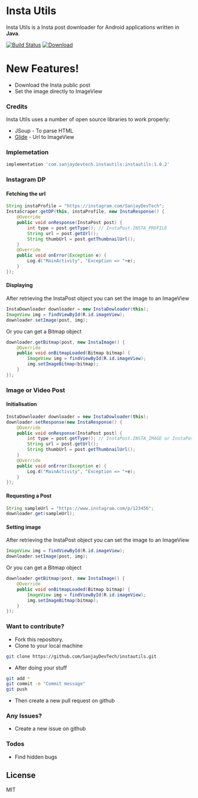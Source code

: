 # Insta Utils

Insta Utils is a Insta post downloader for Android applications written in **Java**.

[![Build Status](https://travis-ci.org/SanjayDevTech/instautils.svg?branch=master)](https://travis-ci.org/SanjayDevTech/instautils)
[ ![Download](https://api.bintray.com/packages/sanjaydevtech/instautils/com.sanjaydevtech.instautils/images/download.svg) ](https://bintray.com/sanjaydevtech/instautils/com.sanjaydevtech.instautils/_latestVersion)

# New Features!

  - Download the Insta public post
  - Set the image directly to ImageView

### Credits

Insta Utils uses a number of open source libraries to work properly:

* JSoup - To parse HTML
* [Glide](https://github.com/bumptech/glide) - Url to ImageView

### Implemetation

```gradle
implementation 'com.sanjaydevtech.instautils:instautils:1.0.2'
```

### Instagram DP

#### Fetching the url
```java
String instaProfile = "https://instagram.com/SanjayDevTech";
InstaScraper.getDP(this, instaProfile, new InstaResponse() {
    @Override
    public void onResponse(InstaPost post) {
        int type = post.getType(); // InstaPost.INSTA_PROFILE
        String url = post.getUrl();
        String thumbUrl = post.getThumbnailUrl();
    }
    @Override
    public void onError(Exception e) {
    	Log.d("MainActivity", "Exception => "+e);
    }
});
```

#### Displaying
After retrieving the InstaPost object you can set the image to an ImageView
```java
InstaDownloader downloader = new InstaDowloader(this);
ImageView img = findViewById(R.id.imageView);
downloader.setImage(post, img);
```
Or you can get a Bitmap object
```java
downloader.getBitmap(post, new InstaImage() {
    @Override
    public void onBitmapLoaded(Bitmap bitmap) {
        ImageView img = findViewById(R.id.imageView);
        img.setImageBitmap(bitmap);
    }
});
```


### Image or Video Post

#### Initialisation

```java
InstaDownloader downloader = new InstaDowloader(this);
downloader.setResponse(new InstaResponse() {
    @Override
    public void onResponse(InstaPost post) {
        int type = post.getType(); // InstaPost.INSTA_IMAGE or InstaPost.INSTA_VIDEO
        String url = post.getUrl();
        String thumbUrl = post.getThumbnailUrl();
    }
    @Override
    public void onError(Exception e) {
    	Log.d("MainActivity", "Exception => "+e);
    }
});
```

#### Requesting a Post

```java
String sampleUrl = "https://www.instagram.com/p/123456";
downloader.get(sampleUrl);
```

#### Setting image
After retrieving the InstaPost object you can set the image to an ImageView
```java
ImageView img = findViewById(R.id.imageView);
downloader.setImage(post, img);
```
Or you can get a Bitmap object
```java
downloader.getBitmap(post, new InstaImage() {
    @Override
    public void onBitmapLoaded(Bitmap bitmap) {
        ImageView img = findViewById(R.id.imageView);
        img.setImageBitmap(bitmap);
    }
});
```

### Want to contribute?
* Fork this repository.
* Clone to your local machine
```sh
git clone https://github.com/SanjayDevTech/instautils.git
```
* After doing your stuff
```sh
git add *
git commit -m "Commit message"
git push
```
* Then create a new pull request on github

### Any Issues?
* Create a new issue on github

### Todos

 - Find hidden bugs

License
----
MIT
